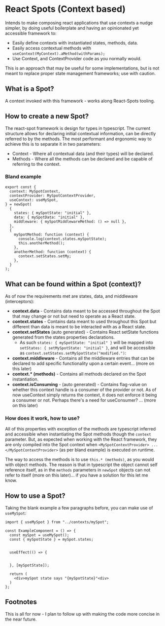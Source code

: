 # React Spots (Context based)

Intends to make composing react applications that use contexts a nudge simpler, by doing useful boilerplate and having an opinionated yet accessible framework to:

- Easily define contexts with instantiated states, methods, data.
- Easily access contextual methods with `useContext(MyContext).aMethod(withParams);`
- Use Context, and ContextProvider code as you normally would.

This is an approach that may be useful for some implementations, but is not meant to replace proper state management frameworks; use with caution.

## What is a Spot?

A context invoked with this framework - works along React-Spots tooling.

## How to create a new Spot?

The react-spot framework is design for types in typescript. The current structure allows for declaring initial contextual information, can be directly referred to by the methods. The most performant and ergonomic way to achieve this is to separate it in two parameters:

- Context - Where all contextual data (and their types) will be declared.
- Methods - Where all the methods can be declared and be capable of referring to the context.

### Bland example

```tsx
export const {
  context: MySpotContext,
  contextProvider: MySpotContextProvider,
  useContext: useMySpot,
} = newSpot(
  {
    states: { mySpotState: "initial" },
    data: { mySpotData: "initial" },
    middleware: { mySpotMiddlewareMethod: () => null },
  },
  {
    mySpotMethod: function (context) {
      console.log(context.states.mySpotState);
      this.anotherMethod();
    },
    anotherMethod: function (context) {
      context.setStates.setMy;
    },
  }
);
```

## What can be found within a Spot (context)?

As of now the requirements met are states, data, and middleware (interceptors):

- **context.data** - Contains data meant to be accessed throughout the Spot that may change or not but need to operate as a React state.
- **context.states** - Contains data meant to used throughout this Spot but different than data is meant to be interacted with as a React state.
- **context.setStates** (auto generated) - Contains React setState functions generated from the states properties declarations.
  - As such `states: { mySpotState: "initial" }` will be mapped into `setStates: { setMySpotState: "initial" }`, and will be accessible as `context.setStates.setMySpotState("modified.")`:
- **context.middleware** - Contains all the middleware entries that can be declared to add specific functionality upon a certain event... (more on this later)
- **context.\* (methods)** - Contains all methods declared on the Spot instantiation.
- **context.isConsuming** - (auto generated) - Contains flag-value on whether this context handle is a consumer of the provider or not. As of now useContext simply returns the context, it does not enforce it being a consumer or not. Perhaps there's a need for useConsumer? ... (more on this later)

### How does it work, how to use?

All of this properties with exception of the methods are typescript inferred and accessible when instantiating the Spot methods though the `context` parameter. But, as expected when working with the React framework, they are only compiled into the Spot context when `<MySpotContextProvider> ... </MySpotContextProvider>` (as per bland example) is executed on runtime.

The way to access the methods is to use `this.* (methods)`, as you would with object methods. The reason is that in typescript the object cannot self reference itself, as in the `methods` parameters in `newSpot` objects can not refer to itself (more on this later)... if you have a solution for this let me know.

## How to use a Spot?

Taking the blank example a few paragraphs before, you can make use of `useMySpot`:

```tsx
import { useMySpot } from "../contexts/mySpot";

const ExampleComponent = () => {
  const mySpot = useMySpot();
  const { mySpotState } = mySpot.states;


  useEffect(() => {


  }, [mySpotState]);

  return (
    <div>mySpot state says "{mySpotState}"<div>
  )
};
```

## Footnotes

This is all for now - I plan to follow up with making the code more concise in the near future.
